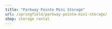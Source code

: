 ```yaml
---
title: "Parkway Pointe Mini Storage"
url: /springfield/parkway-pointe-mini-storage/
shop: storage rental
---
```

